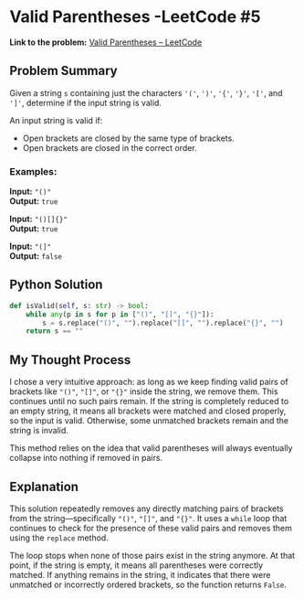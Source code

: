 # Valid Parentheses  -LeetCode #5

**Link to the problem:** [Valid Parentheses – LeetCode](https://leetcode.com/problems/valid-parentheses)

## Problem Summary

Given a string `s` containing just the characters `'('`, `')'`, `'{'`, `'}'`, `'['`, and `']'`, determine if the input string is valid.

An input string is valid if:
- Open brackets are closed by the same type of brackets.
- Open brackets are closed in the correct order.

### Examples:

**Input:** `"()"`  
**Output:** `true`

**Input:** `"()[]{}"`  
**Output:** `true`

**Input:** `"(]"`  
**Output:** `false`

## Python Solution

```python
def isValid(self, s: str) -> bool:
    while any(p in s for p in ["()", "[]", "{}"]): 
        s = s.replace("()", "").replace("[]", "").replace("{}", "") 
    return s == ""
```

## My Thought Process

I chose a very intuitive approach: as long as we keep finding valid pairs of brackets like `"()"`, `"[]"`, or `"{}"` inside the string, we remove them. This continues until no such pairs remain. If the string is completely reduced to an empty string, it means all brackets were matched and closed properly, so the input is valid. Otherwise, some unmatched brackets remain and the string is invalid.

This method relies on the idea that valid parentheses will always eventually collapse into nothing if removed in pairs.

## Explanation

This solution repeatedly removes any directly matching pairs of brackets from the string—specifically `"()"`, `"[]"`, and `"{}"`. It uses a `while` loop that continues to check for the presence of these valid pairs and removes them using the `replace` method.

The loop stops when none of those pairs exist in the string anymore. At that point, if the string is empty, it means all parentheses were correctly matched. If anything remains in the string, it indicates that there were unmatched or incorrectly ordered brackets, so the function returns `False`.
